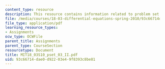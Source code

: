 ```yaml
---
content_type: resource
description: This resource contains information related to problem set 3.
file: /media/courses/18-03-differential-equations-spring-2010/93c66714dae0d92203e49f8393c8be81_MIT18_03S10_pset_03_II.pdf
file_type: application/pdf
learning_resource_types:
- Assignments
ocw_type: OCWFile
parent_title: Assignments
parent_type: CourseSection
resourcetype: Document
title: MIT18_03S10_pset_03_II.pdf
uid: 93c66714-dae0-d922-03e4-9f8393c8be81
---
```

